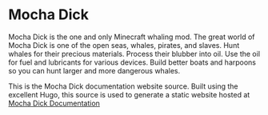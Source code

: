 # Mocha Dick

Mocha Dick is the one and only Minecraft whaling mod.  The great world of Mocha Dick is one of the open seas, whales, pirates, and slaves.  Hunt whales for their precious materials.  Process their blubber into oil.  Use the oil for fuel and lubricants for various devices.  Build better boats and harpoons so you can hunt larger and more dangerous whales.


This is the Mocha Dick documentation website source.  Built using the excellent Hugo, this source is used to generate a static website hosted at [Mocha Dick Documentation](https://ehabit.github.io/mochadick/)